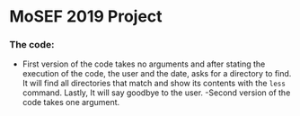 # MoSEF 2019 Project

### The code:
- First version of the code takes no arguments and after stating the execution of the code, the user and the date,  asks for a directory to find. It will find all directories that match and show its contents with the `less` command. Lastly, It will say goodbye to the user.
-Second version of the code takes one argument.
